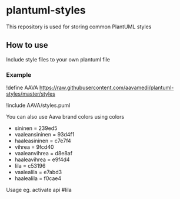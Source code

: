 # plantuml-styles
This repository is used for storing common PlantUML styles

## How to use
Include style files to your own plantuml file

### Example
!define AAVA https://raw.githubusercontent.com/aavamedi/plantuml-styles/master/styles

!include AAVA/styles.puml

You can also use Aava brand colors using colors
- sininen = 239ed5
- vaaleansininen = 93d4f1
- haaleasininen = c7e7f4
- vihrea = 9fcd40
- vaaleanvihrea = d8e8af
- haaleavihrea = e9f4d4
- lila = c53196
- vaalealila = e7abd3
- haalealila = f0cae4

Usage eg. activate api #lila
